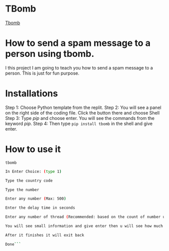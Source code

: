 # TBomb
[Tbomb](https://github.com/TheSpeedX/TBomb)

# How to send a spam message to a person using tbomb.

I this project I am going to teach you how to send a spam message to a person.
This is just for fun purpose. 

# Installations

Step 1: Choose Python template from the replit.
Step 2: You will see a panel on the right side of the coding file. Click the  button there and choose Shell
Step 3: Type _pip_ and choose enter. You will see the commands from the keyword _pip_.
Step 4: Then type ```pip install tbomb``` in the shell and give enter.

# How to use it

```tbomb```

```bash 
In Enter Choice: (type 1)
```

```bash 
Type the country code
```

```bash
Type the number
```

```bash 
Enter any number (Max: 500)
```

```bash 
Enter the delay time in seconds
```

```bash 
Enter any number of thread (Recommended: based on the count of number u send the spam message)
```

```bash 
You will see small information and give enter then u will see how much it send and much failed
```

```bash 
After it finishes it will exit back
```

```bash
Done```
